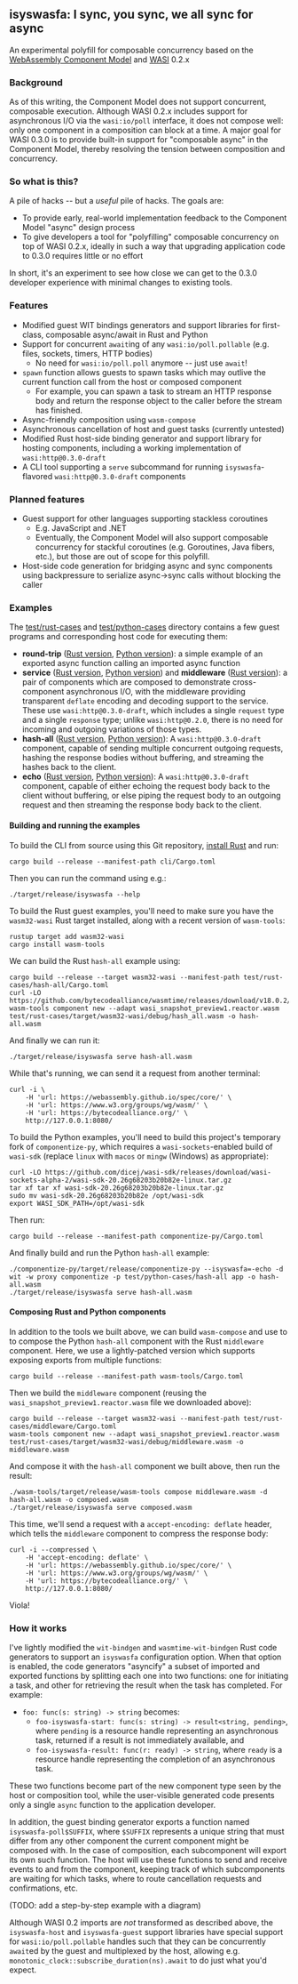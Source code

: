 ## isyswasfa: I sync, you sync, we all sync for async

An experimental polyfill for composable concurrency based on the [WebAssembly Component Model](https://github.com/WebAssembly/component-model) and [WASI](https://github.com/WebAssembly/WASI) 0.2.x

### Background

As of this writing, the Component Model does not support concurrent, composable execution.  Although WASI 0.2.x includes support for asynchronous I/O via the `wasi:io/poll` interface, it does not compose well: only one component in a composition can block at a time.  A major goal for WASI 0.3.0 is to provide built-in support for "composable async" in the Component Model, thereby resolving the tension between composition and concurrency.

### So what is this?

A pile of hacks -- but a _useful_ pile of hacks.  The goals are:

- To provide early, real-world implementation feedback to the Component Model "async" design process
- To give developers a tool for "polyfilling" composable concurrency on top of WASI 0.2.x, ideally in such a way that upgrading application code to 0.3.0 requires little or no effort

In short, it's an experiment to see how close we can get to the 0.3.0 developer experience with minimal changes to existing tools.

### Features

- Modified guest WIT bindings generators and support libraries for first-class, composable async/await in Rust and Python
- Support for concurrent `await`ing of any `wasi:io/poll.pollable` (e.g. files, sockets, timers, HTTP bodies)
  - No need for `wasi:io/poll.poll` anymore -- just use `await`!
- `spawn` function allows guests to spawn tasks which may outlive the current function call from the host or composed component
  - For example, you can spawn a task to stream an HTTP response body and return the response object to the caller before the stream has finished.
- Async-friendly composition using `wasm-compose`
- Asynchronous cancellation of host and guest tasks (currently untested)
- Modified Rust host-side binding generator and support library for hosting components, including a working implementation of `wasi:http@0.3.0-draft`
- A CLI tool supporting a `serve` subcommand for running `isyswasfa`-flavored `wasi:http@0.3.0-draft` components

### Planned features

- Guest support for other languages supporting stackless coroutines
  - E.g. JavaScript and .NET
  - Eventually, the Component Model will also support composable concurrency for stackful coroutines (e.g. Goroutines, Java fibers, etc.), but those are out of scope for this polyfill.
- Host-side code generation for bridging async and sync components using backpressure to serialize async->sync calls without blocking the caller

### Examples

The [test/rust-cases](./test/rust-cases) and [test/python-cases](./test/python-cases) directory contains a few guest programs and corresponding host code for executing them:

- **round-trip** ([Rust version](./test/rust-cases/round-trip/src/lib.rs), [Python version](./test/python-cases/round-trip/app.py)): a simple example of an exported async function calling an imported async function
- **service** ([Rust version](./test/rust-cases/service/src/lib.rs), [Python version](./test/python-cases/service/app.py)) and **middleware** ([Rust version](./test/rust-cases/middleware/src/lib.rs)): a pair of components which are composed to demonstrate cross-component asynchronous I/O, with the middleware providing transparent `deflate` encoding and decoding support to the service.  These use `wasi:http@0.3.0-draft`, which includes a single `request` type and a single `response` type; unlike `wasi:http@0.2.0`, there is no need for incoming and outgoing variations of those types.
- **hash-all** ([Rust version](./test/rust-cases/hash-all/src/lib.rs), [Python version](./test/python-cases/hash-all/app.py)): A `wasi:http@0.3.0-draft` component, capable of sending multiple concurrent outgoing requests, hashing the response bodies without buffering, and streaming the hashes back to the client.
- **echo** ([Rust version](./test/rust-cases/echo/src/lib.rs), [Python version](./test/python-cases/echo/app.py)): A `wasi:http@0.3.0-draft` component, capable of either echoing the request body back to the client without buffering, or else piping the request body to an outgoing request and then streaming the response body back to the client.

#### Building and running the examples

To build the CLI from source using this Git repository, [install Rust](https://rustup.rs/) and run:

```shell
cargo build --release --manifest-path cli/Cargo.toml
```

Then you can run the command using e.g.:

```shell
./target/release/isyswasfa --help
```

To build the Rust guest examples, you'll need to make sure you have the `wasm32-wasi` Rust target installed, along with a recent version of `wasm-tools`:

```shell
rustup target add wasm32-wasi
cargo install wasm-tools
```

We can build the Rust `hash-all` example using:

```shell
cargo build --release --target wasm32-wasi --manifest-path test/rust-cases/hash-all/Cargo.toml
curl -LO https://github.com/bytecodealliance/wasmtime/releases/download/v18.0.2/wasi_snapshot_preview1.reactor.wasm
wasm-tools component new --adapt wasi_snapshot_preview1.reactor.wasm test/rust-cases/target/wasm32-wasi/debug/hash_all.wasm -o hash-all.wasm
```

And finally we can run it:

```shell
./target/release/isyswasfa serve hash-all.wasm
```

While that's running, we can send it a request from another terminal:

```shell
curl -i \
    -H 'url: https://webassembly.github.io/spec/core/' \
    -H 'url: https://www.w3.org/groups/wg/wasm/' \
    -H 'url: https://bytecodealliance.org/' \
    http://127.0.0.1:8080/
```

To build the Python examples, you'll need to build this project's temporary fork of `componentize-py`, which requires a `wasi-sockets`-enabled build of `wasi-sdk` (replace `linux` with `macos` or `mingw` (Windows) as appropriate):

```shell
curl -LO https://github.com/dicej/wasi-sdk/releases/download/wasi-sockets-alpha-2/wasi-sdk-20.26g68203b20b82e-linux.tar.gz
tar xf tar xf wasi-sdk-20.26g68203b20b82e-linux.tar.gz
sudo mv wasi-sdk-20.26g68203b20b82e /opt/wasi-sdk
export WASI_SDK_PATH=/opt/wasi-sdk
```

Then run:

```shell
cargo build --release --manifest-path componentize-py/Cargo.toml
```

And finally build and run the Python `hash-all` example:

```shell
./componentize-py/target/release/componentize-py --isyswasfa=-echo -d wit -w proxy componentize -p test/python-cases/hash-all app -o hash-all.wasm
./target/release/isyswasfa serve hash-all.wasm
```

#### Composing Rust and Python components

In addition to the tools we built above, we can build `wasm-compose` and use to to compose the Python `hash-all` component with the Rust `middleware` component.  Here, we use a lightly-patched version which supports exposing exports from multiple functions:

```shell
cargo build --release --manifest-path wasm-tools/Cargo.toml
```

Then we build the `middleware` component (reusing the `wasi_snapshot_preview1.reactor.wasm` file we downloaded above):

```shell
cargo build --release --target wasm32-wasi --manifest-path test/rust-cases/middleware/Cargo.toml
wasm-tools component new --adapt wasi_snapshot_preview1.reactor.wasm test/rust-cases/target/wasm32-wasi/debug/middleware.wasm -o middleware.wasm
```

And compose it with the `hash-all` component we built above, then run the result:

```shell
./wasm-tools/target/release/wasm-tools compose middleware.wasm -d hash-all.wasm -o composed.wasm
./target/release/isyswasfa serve composed.wasm
```

This time, we'll send a request with a `accept-encoding: deflate` header, which tells the `middleware` component to compress the response body:

```shell
curl -i --compressed \
    -H 'accept-encoding: deflate' \
    -H 'url: https://webassembly.github.io/spec/core/' \
    -H 'url: https://www.w3.org/groups/wg/wasm/' \
    -H 'url: https://bytecodealliance.org/' \
    http://127.0.0.1:8080/
```

Viola!

### How it works

I've lightly modified the `wit-bindgen` and `wasmtime-wit-bindgen` Rust code generators to support an `isyswasfa` configuration option.  When that option is enabled, the code generators "asyncify" a subset of imported and exported functions by splitting each one into two functions: one for initiating a task, and other for retrieving the result when the task has completed.  For example:

- `foo: func(s: string) -> string` becomes:
  - `foo-isyswasfa-start: func(s: string) -> result<string, pending>`, where `pending` is a resource handle representing an asynchronous task, returned if a result is not immediately available, and
  - `foo-isyswasfa-result: func(r: ready) -> string`, where `ready` is a resource handle representing the completion of an asynchronous task.
  
These two functions become part of the new component type seen by the host or composition tool, while the user-visible generated code presents only a single `async` function to the application developer.

In addition, the guest binding generator exports a function named `isyswasfa-poll$SUFFIX`, where `$SUFFIX` represents a unique string that must differ from any other component the current component might be composed with.  In the case of composition, each subcomponent will export its own such function.  The host will use these functions to send and receive events to and from the component, keeping track of which subcomponents are waiting for which tasks, where to route cancellation requests and confirmations, etc.

(TODO: add a step-by-step example with a diagram)

Although WASI 0.2 imports are *not* transformed as described above, the `isyswasfa-host` and `isyswasfa-guest` support libraries have special support for `wasi:io/poll.pollable` handles such that they can be concurrently `await`ed by the guest and multiplexed by the host, allowing e.g. `monotonic_clock::subscribe_duration(ns).await` to do just what you'd expect.
